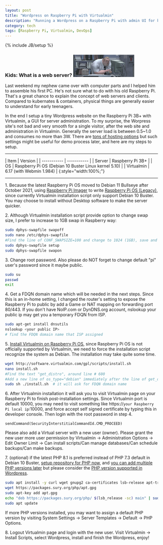 ```yaml
---
layout: post
title: "Wordpress on Raspberry Pi with Virtualmin"
description: "Running a Wordpress on a Raspberry Pi with admin UI for kids"
category: tech
tags: [Raspberry Pi, Virtualmin, DevOps]
---
```

{% include JB/setup %}
### Kids: What is a web server? <img src="/assets/imgs/incredibles_computer.jpg"  alt="Bob using a computer" width="40%"/>

Last weekend my nephew came over with computer parts and I helped him to assemble his first PC. He's not sure what to do with his old Raspberry Pi.  That's a great chance to explain the concept of web servers and clients.  Compared to kubernates & containers, physical things are generally easier to understand for early teenagers.

In the end I setup a tiny Wordpress website on the Raspberry Pi 3B+ with Virtualmin, a GUI for server administration.  To my surprise, the Worpress site's not bad and very smooth for a single visitor, after the web site and administration in Virtualmin.  Generally the server load is between 0.5~1.0 and consumes no more than 3W. There are [tons of hosting options](https://smartblogger.com/free-wordpress-hosting/) but such settings might be useful for demo process later, and here are my steps to setup.

<hr/>
| Item        | Version     |
| ----------- | ----------- |
| Server      | Raspberry Pi 3B+ |
| OS          | Raspberry Pi OS (Debian 10 Buster Linux kernel 5.10) |
| Virtualmin  | 6.17 (with Webmin 1.984) |
{:style="width:100%;"}

<hr/>

1\. Because the latest Raspberry Pi OS moved to Debian 11 Bullseye after October 2021, using [Raspberry Pi Imager](https://www.raspberrypi.com/software/) to write [Raspberry Pi OS (Legacy)](https://www.raspberrypi.com/software/operating-systems/#raspberry-pi-os-legacy), since currently Virtualmin installation script only support Debian 10 Buster.  You may choose to install without Desktop software to make the server quicker.

2\. Although Virtualmin installation script provide option to change swap size, I prefer to increase to 1GB swap in Raspberry way:


```sh
sudo dphys-swapfile swapoff
sudo nano /etc/dphys-swapfile
#Find the line of CONF_SWAPSIZE=100 and change to 1024 (1GB), save and exit
sudo dphys-swapfile setup
sudo dphys-swapfile swapon
```

3\. Change root password. Also please do NOT forget to change default "pi" user's password since it maybe public.

```sh
sudo su
passwd
exit
``` 

4\. Get a FDQN domain name which will be needed in the next steps.  Since this is an in-home setting, I changed the router's setting to expose the Raspberry Pi to public by add a Game or NAT mapping on forwarding port 80/443.  If you don't have NoIP.com or DynDNS.org account, nslookup your public ip may get you a temporary FDQN from ISP.

```sh
sudo apt-get install dnsutils
nslookup <your public IP>
# find the FDQN domain name that ISP assigned
```

5\. [Install Virtualmin on Raspberry Pi OS](https://forums.raspberrypi.com/viewtopic.php?t=254307#p1690845), since Raspberry Pi OS is not officially supported by Virtualmin, we need to force the installation script recognize the system as Debian.  The installation may take quite some time.

```sh
wget http://software.virtualmin.com/gpl/scripts/install.sh
nano install.sh
#Find the text "get_distro", around line # 600
#Add a new line of os_type="debian" immediately after the line of get_distro, save and exit
sudo sh ./install.sh  # it will ask for FDQN domain name
```

6\. After Virtualmin installation it will ask you to visit Virtualmin page on your Raspberry Pi to finish post-installation settings. Since Virtualmin port is default 10000, you may need to visit something like https://`your Raspberry Pi local ip`:10000, and force accept self signed certificate by typing this in developer console. Then login with the root password in step 4.
```
sendCommand(SecurityInterstitialCommandId.CMD_PROCEED)
```
Please also add a Virtual server with a new user (owner). Please grant the new user more user permission by Virtualmin -> Administration Options -> Edit Owner Limit ->  Can install scripts/Can manage databases/Can schedule backups/Can make backups.

7\. (optional) if the latest PHP 8.1 is preferred instead of PHP 7.3 default in Debian 10 Buster, [setup repository for PHP now](https://www.itzgeek.com/how-tos/linux/debian/how-to-install-php-7-3-7-2-7-1-on-debian-10-debian-9-debian-8.html), and [you can add multiple PHP versions later](https://www.virtualmin.com/documentation/web/multiplephp/#Installing_PHP_56_andor_74_andor_80_on_Debian_910) but please consider the [PHP version supported in Wordpress](https://make.wordpress.org/core/handbook/references/php-compatibility-and-wordpress-versions/).

```sh
sudo apt install -y curl wget gnupg2 ca-certificates lsb-release apt-transport-https
wget https://packages.sury.org/php/apt.gpg
sudo apt-key add apt.gpg
echo "deb https://packages.sury.org/php/ $(lsb_release -sc) main" | sudo tee /etc/apt/sources.list.d/php7.list
sudo apt update
```

If more PHP versions installed, you may want to assign a default PHP version by visiting System Settings -> Server Templates -> Default -> PHP Options.

8\. Logout Virtualmin page and login with the new user.  Visit Virtualmin -> Install Scripts, select Wordpress, install and finish the Wordpress, enjoy!

